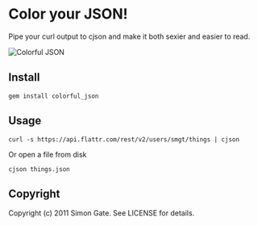 # Color your JSON!

Pipe your curl output to cjson and make it both sexier and easier to
read.

![Colorful
JSON](http://f.cl.ly/items/2J1E3C2W1c0K2B1C0p2o/colorful_json.png)

## Install

```
gem install colorful_json
```

## Usage

```
curl -s https://api.flattr.com/rest/v2/users/smgt/things | cjson
```

Or open a file from disk

```
cjson things.json
```

## Copyright

Copyright (c) 2011 Simon Gate. See LICENSE for details.
